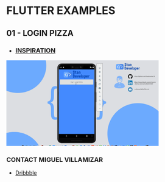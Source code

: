 # FLUTTER EXAMPLES

## 01 - LOGIN PIZZA
- ### [INSPIRATION](https://dribbble.com/shots/15065269-Sign-up-Pizza-App-Delivery)

<img src="./screenshot/loginFlutterDay1.gif" alt="Inspiration" width="400"/>

### CONTACT MIGUEL VILLAMIZAR
- [Dribbble](https://dribbble.com/miguelvillamizar)

